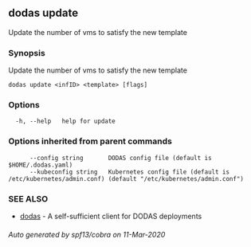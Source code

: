 ## dodas update

Update the number of vms to satisfy the new template

### Synopsis

Update the number of vms to satisfy the new template

```
dodas update <infID> <template> [flags]
```

### Options

```
  -h, --help   help for update
```

### Options inherited from parent commands

```
      --config string       DODAS config file (default is $HOME/.dodas.yaml)
      --kubeconfig string   Kubernetes config file (default is /etc/kubernetes/admin.conf) (default "/etc/kubernetes/admin.conf")
```

### SEE ALSO

* [dodas](dodas.md)	 - A self-sufficient client for DODAS deployments

###### Auto generated by spf13/cobra on 11-Mar-2020
